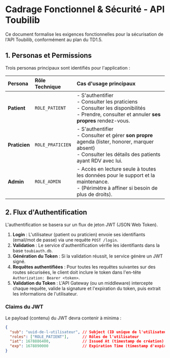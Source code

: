 # Cadrage Fonctionnel & Sécurité - API Toubilib

Ce document formalise les exigences fonctionnelles pour la sécurisation de l'API Toubilib, conformément au plan du TD1.5.

## 1. Personas et Permissions

Trois personas principaux sont identifiés pour l'application :

| Persona | Rôle Technique | Cas d'usage principaux |
| :--- | :--- | :--- |
| **Patient** | `ROLE_PATIENT` | - S'authentifier<br>- Consulter les praticiens<br>- Consulter les disponibilités<br>- Prendre, consulter et annuler **ses propres** rendez-vous. |
| **Praticien** | `ROLE_PRATICIEN` | - S'authentifier<br>- Consulter et gérer **son propre** agenda (lister, honorer, marquer absent)<br>- Consulter les détails des patients ayant RDV avec lui. |
| **Admin** | `ROLE_ADMIN` | - Accès en lecture seule à toutes les données pour le support et la maintenance.<br>- (Périmètre à affiner si besoin de plus de droits). |

## 2. Flux d'Authentification

L'authentification se basera sur un flux de jeton JWT (JSON Web Token).

1.  **Login** : L'utilisateur (patient ou praticien) envoie ses identifiants (email/mot de passe) via une requête `POST /login`.
2.  **Validation** : Le service d'authentification vérifie les identifiants dans la base `toubiauth.db`.
3.  **Génération du Token** : Si la validation réussit, le service génère un JWT signé.
4.  **Requêtes authentifiées** : Pour toutes les requêtes suivantes sur des routes sécurisées, le client doit inclure le token dans l'en-tête `Authorization: Bearer <token>`.
5.  **Validation du Token** : L'API Gateway (ou un middleware) intercepte chaque requête, valide la signature et l'expiration du token, puis extrait les informations de l'utilisateur.

### Claims du JWT

Le payload (contenu) du JWT devra contenir à minima :

```json
{
  "sub": "uuid-de-l-utilisateur", // Subject (ID unique de l'utilisateur)
  "roles": ["ROLE_PATIENT"],      // Rôles de l'utilisateur
  "iat": 1678886400,              // Issued At (timestamp de création)
  "exp": 1678890000               // Expiration Time (timestamp d'expiration)
}
